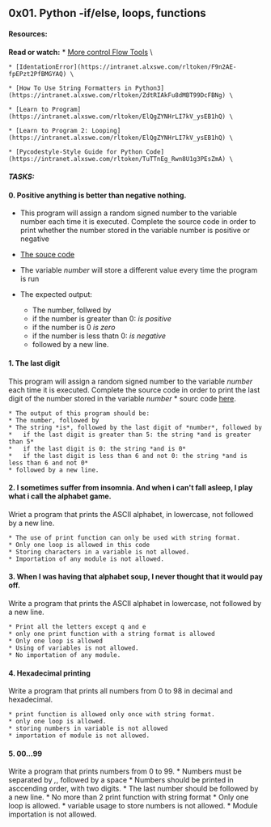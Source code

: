 ## 0x01. Python -if/else, loops, functions
#### Resources:
**Read or watch:**
	* [More control Flow Tools](https://intranet.alxswe.com/rltoken/jpjs5EnZTpBLLEremJYjPQ) \

	* [IdentationError](https://intranet.alxswe.com/rltoken/F9n2AE-fpEPzt2PfBMGYAQ) \

	* [How To Use String Formatters in Python3](https://intranet.alxswe.com/rltoken/ZdtRIAkFu8dMBT99DcFBNg) \

	* [Learn to Program](https://intranet.alxswe.com/rltoken/ElQgZYNHrLI7kV_ysEB1hQ) \

	* [Learn to Program 2: Looping](https://intranet.alxswe.com/rltoken/ElQgZYNHrLI7kV_ysEB1hQ) \

	* [Pycodestyle-Style Guide for Python Code](https://intranet.alxswe.com/rltoken/TuTTnEg_Rwn8U1g3PEsZmA) \


#### *TASKS:*

#### 0. Positive anything is better than negative nothing.
* This program will assign a random signed number to the variable number each time it is executed.
	Complete the source code in order to print whether the number stored in the variable number
	 is positive or negative
* [The souce code](https://intranet.alxswe.com/rltoken/e4tR3cjFHqhelf4y485-zQ)
* The variable *number* will store a different value every time the program is run

* The expected output:
	* The number, follwed by 
	* if the number is greater than 0: *is positive*
	* if the number is 0 *is zero*
	* if the number is less thatn 0: *is negative*
	* followed by a new line.


#### 1. The last digit
This program will assign a random signed number to the variable *number* each time it is executed. Complete the source code in order to print the last digit of the number stored in the variable *number*
	* sourc code [here](https://intranet.alxswe.com/rltoken/Vku0ZPFeDPuXUKD8nZ4mOQ).

	* The output of this program should be:
	* The number, followed by 
	* The string *is*, followed by the last digit of *number*, followed by 
	*	if the last digit is greater than 5: the string *and is greater than 5*
	*	if the last digit is 0: the string *and is 0*
	*	if the last digit is less than 6 and not 0: the string *and is less than 6 and not 0*
	* followed by a new line.


#### 2. I sometimes suffer from insomnia. And when i can't fall asleep, I play what i call the alphabet game.
Wriet a program that prints the ASCII alphabet, in lowercase, not followed by a new line.

	* The use of print function can only be used with string format.
	* Only one loop is allowed in this code
	* Storing characters in a variable is not allowed.
	* Importation of any module is not allowed.


#### 3. When I was having that alphabet soup, I never thought that it would pay off.
Write a program that prints the ASCII alphabet in lowercase, not followed by a new line.

	* Print all the letters except q and e
	* only one print function with a string format is allowed
	* Only one loop is allowed
	* Using of variables is not allowed.
	* No importation of any module.


#### 4. Hexadecimal printing
Write a program that prints all numbers from 0 to 98 in decimal and hexadecimal.

	* print function is allowed only once with string format.
	* only one loop is allowed.
	* storing numbers in variable is not allowed
	* importation of module is not allowed.


#### 5. 00...99
Write a program that prints numbers from 0 to 99.
	* Numbers must be separated by *,*, followed by a space
	* Numbers should be printed in asccending order, with two digits.
	* The last number should be followed by a new line.
	* No more than 2 print function with string format
	* Only one loop is allowed.
	* variable usage to store numbers is not allowed.
	* Module importation is not allowed.


####